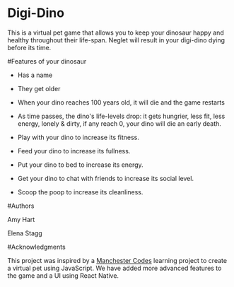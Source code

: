 # Digi-Dino

This is a virtual pet game that allows you to keep your dinosaur happy and healthy throughout their life-span. Neglet will result
in your digi-dino dying before its time.

#Features of your dinosaur

* Has a name
* They get older
* When your dino reaches 100 years old, it will die and the game restarts

* As time passes, the dino's life-levels drop: it gets hungrier, less fit, less energy, lonely & dirty, if any reach 0, your dino will die an early death.

* Play with your dino to increase its fitness.
* Feed your dino to increase its fullness.
* Put your dino to bed to increase its energy.
* Get your dino to chat with friends to increase its social level.
* Scoop the poop to increase its cleanliness.

#Authors

Amy Hart

Elena Stagg

#Acknowledgments

This project was inspired by a [Manchester Codes](https://www.manchestercodes.com/) learning project to create a virtual pet using JavaScript.
We have added more advanced features to the game and a UI using React Native.
